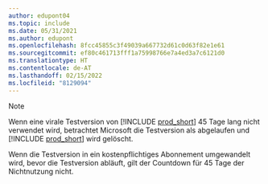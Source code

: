 ```yaml
---
author: edupont04
ms.topic: include
ms.date: 05/31/2021
ms.author: edupont
ms.openlocfilehash: 8fcc45855c3f49039a667732d61c0d63f82e1e61
ms.sourcegitcommit: ef80c461713fff1a75998766e7a4ed3a7c6121d0
ms.translationtype: HT
ms.contentlocale: de-AT
ms.lasthandoff: 02/15/2022
ms.locfileid: "8129094"
---
```

> [!NOTE]
>  Wenn eine virale Testversion von [!INCLUDE [prod_short](prod_short.md)] 45 Tage lang nicht verwendet wird, betrachtet Microsoft die Testversion als abgelaufen und [!INCLUDE [prod_short](prod_short.md)] wird gelöscht.
>
> Wenn die Testversion in ein kostenpflichtiges Abonnement umgewandelt wird, bevor die Testversion abläuft, gilt der Countdown für 45 Tage der Nichtnutzung nicht.
